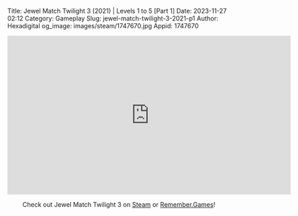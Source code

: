 Title: Jewel Match Twilight 3 (2021) | Levels 1 to 5 [Part 1]
Date: 2023-11-27 02:12
Category: Gameplay
Slug: jewel-match-twilight-3-2021-p1
Author: Hexadigital
og_image: images/steam/1747670.jpg
Appid: 1747670

<center><iframe src="https://www.youtube.com/embed/45hXjVuOtQc?feature=oembed" allow="accelerometer; autoplay; encrypted-media; gyroscope; picture-in-picture" width="640" height="360" frameborder="0"></iframe>

Check out Jewel Match Twilight 3 on [Steam](https://store.steampowered.com/app/1747670/?curator_clanid=34633900) or [Remember.Games](https://remember.games/game/8084/jewel-match-twilight-3/)!</center>